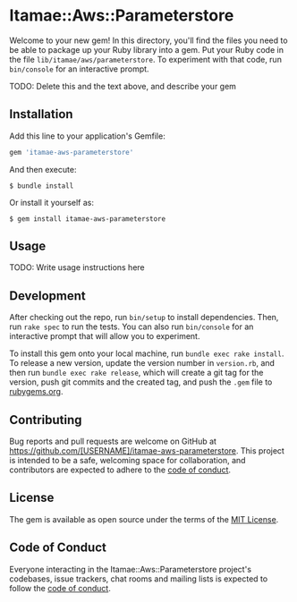 # Itamae::Aws::Parameterstore

Welcome to your new gem! In this directory, you'll find the files you need to be able to package up your Ruby library into a gem. Put your Ruby code in the file `lib/itamae/aws/parameterstore`. To experiment with that code, run `bin/console` for an interactive prompt.

TODO: Delete this and the text above, and describe your gem

## Installation

Add this line to your application's Gemfile:

```ruby
gem 'itamae-aws-parameterstore'
```

And then execute:

    $ bundle install

Or install it yourself as:

    $ gem install itamae-aws-parameterstore

## Usage

TODO: Write usage instructions here

## Development

After checking out the repo, run `bin/setup` to install dependencies. Then, run `rake spec` to run the tests. You can also run `bin/console` for an interactive prompt that will allow you to experiment.

To install this gem onto your local machine, run `bundle exec rake install`. To release a new version, update the version number in `version.rb`, and then run `bundle exec rake release`, which will create a git tag for the version, push git commits and the created tag, and push the `.gem` file to [rubygems.org](https://rubygems.org).

## Contributing

Bug reports and pull requests are welcome on GitHub at https://github.com/[USERNAME]/itamae-aws-parameterstore. This project is intended to be a safe, welcoming space for collaboration, and contributors are expected to adhere to the [code of conduct](https://github.com/[USERNAME]/itamae-aws-parameterstore/blob/main/CODE_OF_CONDUCT.md).

## License

The gem is available as open source under the terms of the [MIT License](https://opensource.org/licenses/MIT).

## Code of Conduct

Everyone interacting in the Itamae::Aws::Parameterstore project's codebases, issue trackers, chat rooms and mailing lists is expected to follow the [code of conduct](https://github.com/[USERNAME]/itamae-aws-parameterstore/blob/main/CODE_OF_CONDUCT.md).
